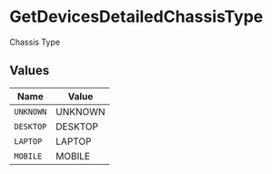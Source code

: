 # GetDevicesDetailedChassisType

Chassis Type


## Values

| Name      | Value     |
| --------- | --------- |
| `UNKNOWN` | UNKNOWN   |
| `DESKTOP` | DESKTOP   |
| `LAPTOP`  | LAPTOP    |
| `MOBILE`  | MOBILE    |